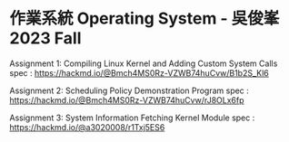 # 作業系統 Operating System - 吳俊峯 2023 Fall

Assignment 1: Compiling Linux Kernel and Adding Custom System Calls
spec : https://hackmd.io/@Bmch4MS0Rz-VZWB74huCvw/B1b2S_Kl6

Assignment 2: Scheduling Policy Demonstration Program
spec : https://hackmd.io/@Bmch4MS0Rz-VZWB74huCvw/rJ8OLx6fp

Assignment 3: System Information Fetching Kernel Module
spec : https://hackmd.io/@a3020008/r1Txj5ES6
